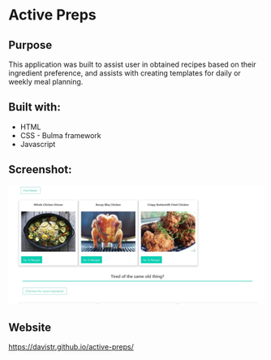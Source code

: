 # Active Preps

## Purpose
This application was built to assist user in obtained recipes based on their ingredient preference, and assists with creating templates for daily or weekly meal planning.

## Built with:
* HTML
* CSS - Bulma framework
* Javascript

## Screenshot:
![](images/site_screenshot.jpg)

## Website
https://davistr.github.io/active-preps/